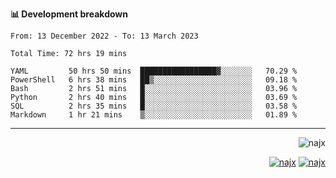 <b>📊 Development breakdown</b>
<!--START_SECTION:waka-->

```text
From: 13 December 2022 - To: 13 March 2023

Total Time: 72 hrs 19 mins

YAML         50 hrs 50 mins  █████████████████▓░░░░░░░   70.29 %
PowerShell   6 hrs 38 mins   ██▒░░░░░░░░░░░░░░░░░░░░░░   09.18 %
Bash         2 hrs 51 mins   █░░░░░░░░░░░░░░░░░░░░░░░░   03.96 %
Python       2 hrs 40 mins   █░░░░░░░░░░░░░░░░░░░░░░░░   03.69 %
SQL          2 hrs 35 mins   █░░░░░░░░░░░░░░░░░░░░░░░░   03.58 %
Markdown     1 hr 21 mins    ▒░░░░░░░░░░░░░░░░░░░░░░░░   01.89 %
```

<!--END_SECTION:waka-->
-----
<p align="right">
  <img src="https://komarev.com/ghpvc/?username=najx&label=GitHub%20Profile%20Views&color=yellow&style=flat" alt="najx" />
</p align="center">
<p align="right">
  <a href="https://www.linkedin.com/in/abdx"><img src="https://img.shields.io/badge/LinkedIn--_.svg?style=social&logo=linkedin" alt="najx"></a>
  <a href="https://stackoverflow.com/users/19588110/najim-abdelmoula"><img src="https://img.shields.io/badge/Stack Overflow--_.svg?style=social&logo=stackoverflow" alt="najx"></a>
</p align="center">
